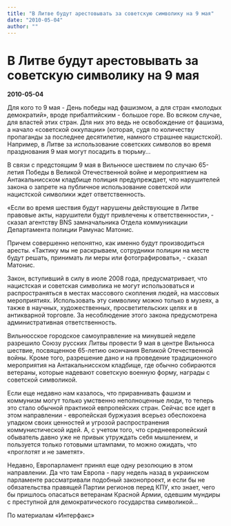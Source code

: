 ```yaml
---
title: "В Литве будут арестовывать за советскую символику на 9 мая"
date: "2010-05-04"
author: ""
---
```


# В Литве будут арестовывать за советскую символику на 9 мая

**2010-05-04** 

Для кого то 9 мая - День победы над фашизмом, а для стран «молодых демократий», вроде прибалтийским - большое горе. Во всяком случае, для властей этих стран. Для них это ведь не освобождение от фашизма, а начало «советской оккупации» (которая, судя по количеству пропаганды за последнее десятилетие, намного страшнее нацистской). Например, в Литве за использование советских символов во время празднования 9 мая могут посадить в тюрьму...

В связи с предстоящим 9 мая в Вильнюсе шествием по случаю 65-летия Победы в Великой Отечественной войне и мероприятием на Антакальнисском кладбище полиция предупреждает, что нарушителей закона о запрете на публичное использование советской или нацистской символики ждет ответственность.

«Если во время шествия будут нарушены действующие в Литве правовые акты, нарушители будут привлечены к ответственности», - сказал агентству BNS замначальника Отдела коммуникации Департамента полиции Рамунас Матонис.

Причем совершенно непонятно, как именно будут производиться аресты. «Тактику мы не раскрываем, сотрудники полиции на месте будут решать, принимать ли меры или фотографировать», - сказал Матонис.

Закон, вступивший в силу в июле 2008 года, предусматривает, что нацистская и советская символика не могут использоваться и распространяться в местах массового скопления людей, на массовых мероприятиях. Использовать эту символику можно только в музеях, а также в научных, художественных, просветительских целях и в антикварной торговле. За несоблюдение этого закона предусмотрена административная ответственность.

Вильнюсское городское самоуправление на минувшей неделе разрешило Союзу русских Литвы провести 9 мая в центре Вильнюса шествие, посвященное 65-летию окончания Великой Отечественной войны. Кроме того, разрешение дано и на проведение традиционного мероприятия на Антакальнисском кладбище, где обычно собираются ветераны, которые надевают советскую военную форму, награды с советской символикой.

Если еще недавно нам казалось, что приравнивать фашизм и коммунизм могут только умственно неполноценные люди, то теперь это стало обычной практикой евпропейских стран. Сейчас все идет в этом направлении - европейская буржуазия всерьез обеспокоена упадком своих ценностей и угрозой распространения коммунистической идей. А, с учетом того, что среднеевропейский обыватель давно уже не привык утруждать себя мышлением, и пользуется только готовыми штампами, то можно ожидать, что «проглотят и не заметят».

Недавно, Европарламент принял еще одну резолюцию в этом направлении. Да что там Европа - пару недель назад в украинском парламенте рассматривали подобный законопроект, и если бы не обязательства правящей Партии регионов перед КПУ, кто знает, чего бы пришлось опасаться ветеранам Красной Армии, одевшим мундиры с преступной для демократического государства символикой...

По материалам «Интерфакс»